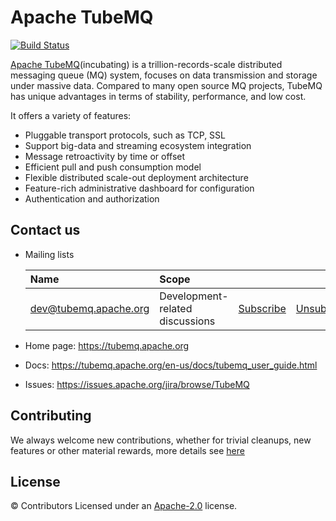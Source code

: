 Apache TubeMQ
==============================================
[![Build Status](https://travis-ci.org/apache/incubator-tubemq.svg?branch=master)](https://travis-ci.org/apache/incubator-tubemq)

[Apache TubeMQ](https://tubemq.apache.org)(incubating) is a trillion-records-scale distributed messaging queue (MQ) system, focuses on data transmission and storage under massive data. Compared to many open source MQ projects, TubeMQ has unique advantages in terms of stability, performance, and low cost.

It offers a variety of features:

* Pluggable transport protocols, such as TCP, SSL
* Support big-data and streaming ecosystem integration
* Message retroactivity by time or offset
* Efficient pull and push consumption model
* Flexible distributed scale-out deployment architecture
* Feature-rich administrative dashboard for configuration
* Authentication and authorization


Contact us
-------

- Mailing lists

    | Name                                                                          | Scope                           |                                                                 |                                                                     |                                                                              |
    |:------------------------------------------------------------------------------|:--------------------------------|:----------------------------------------------------------------|:--------------------------------------------------------------------|:-----------------------------------------------------------------------------|
    | [dev@tubemq.apache.org](mailto:dev@tubemq.apache.org)     | Development-related discussions | [Subscribe](mailto:dev-subscribe@tubemq.apache.org)   | [Unsubscribe](mailto:dev-unsubscribe@tubemq.apache.org)   | [Archives](http://mail-archives.apache.org/mod_mbox/tubemq-dev/)   |

- Home page: https://tubemq.apache.org
- Docs: https://tubemq.apache.org/en-us/docs/tubemq_user_guide.html
- Issues: https://issues.apache.org/jira/browse/TubeMQ


Contributing
-------
We always welcome new contributions, whether for trivial cleanups, new features or other material rewards, more details see [here](https://tubemq.apache.org/en-us/docs/contribution.html) 


License
-------
© Contributors Licensed under an [Apache-2.0](LICENSE) license.


